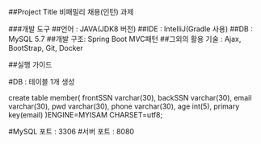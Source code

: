 ##Project Title
비패밀리 채용(인턴) 과제

###개발 도구
##언어 : JAVA(JDK8 버전)
##IDE : IntelliJ(Gradle 사용)
##DB : MySQL 5.7
##개발 구조: Spring Boot MVC패턴
##그외의 활용 기술 : Ajax, BootStrap, Git, Docker

##실행 가이드

#DB : 테이블 1개 생성 

create table member(
frontSSN varchar(30),
backSSN varchar(30),
email varchar(30),
pwd varchar(30),
phone varchar(30),
age int(5),
primary key(email)
)ENGINE=MYISAM CHARSET=utf8;

#MySQL 포트 : 3306
#서버 포트 : 8080
